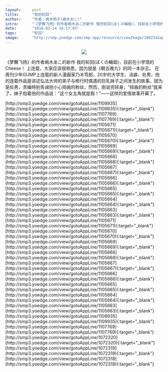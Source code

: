 ```yaml
---
layout:     post
title:      "我的轮回"
author:     "作者：嶋木明子(嶋木あこ)"
intro:      "《梦舞飞扬》的作者嶋木あこ的新作 我的轮回(ぼくの輪廻)，目前在小学馆的 Cheese！ 上连载，大家应该很熟悉，因为就是《朝五晚九》的同一本杂志。 在周刊少年GUMP上连载的新人漫画家乃木笃郎，20岁的大学生、洁癖、处男，他的连载作品是讲述弘法大师的弟子与修行时偶遇的巨乳妹子之间发生的故事。因为是处男，责编特别告诫他小心扭曲的粉丝，然而，刚说完转身，“扭曲的粉丝”就来了，妹子抱着他的作品说：“这个女主角就是我！”——这样的爱情故事开幕了。"
date:       "2018-02-14 16:57:05"
tags:       "轮回"
image:      "http://smp.yoedge.com/smp-app/resource/viewImage/1002542appline.png"
---
```

<div style="text-align: center">
<p><img src="http://smp.yoedge.com/smp-app/resource/viewImage/1002542appline.png"/></p>
</div>
<p class="post-meta">
<span>《梦舞飞扬》的作者嶋木あこ的新作 我的轮回(ぼくの輪廻)，目前在小学馆的 Cheese！ 上连载，大家应该很熟悉，因为就是《朝五晚九》的同一本杂志。 在周刊少年GUMP上连载的新人漫画家乃木笃郎，20岁的大学生、洁癖、处男，他的连载作品是讲述弘法大师的弟子与修行时偶遇的巨乳妹子之间发生的故事。因为是处男，责编特别告诫他小心扭曲的粉丝，然而，刚说完转身，“扭曲的粉丝”就来了，妹子抱着他的作品说：“这个女主角就是我！”——这样的爱情故事开幕了。</span>
</p>
[http://smp3.yoedge.com/view/gotoAppLine/1109935](http://smp3.yoedge.com/view/gotoAppLine/1109935){:target="_blank"}
[http://smp3.yoedge.com/view/gotoAppLine/1107769](http://smp3.yoedge.com/view/gotoAppLine/1107769){:target="_blank"}
[http://smp3.yoedge.com/view/gotoAppLine/1105671](http://smp3.yoedge.com/view/gotoAppLine/1105671){:target="_blank"}
[http://smp3.yoedge.com/view/gotoAppLine/1105670](http://smp3.yoedge.com/view/gotoAppLine/1105670){:target="_blank"}
[http://smp3.yoedge.com/view/gotoAppLine/1105669](http://smp3.yoedge.com/view/gotoAppLine/1105669){:target="_blank"}
[http://smp3.yoedge.com/view/gotoAppLine/1105668](http://smp3.yoedge.com/view/gotoAppLine/1105668){:target="_blank"}
[http://smp3.yoedge.com/view/gotoAppLine/1105667](http://smp3.yoedge.com/view/gotoAppLine/1105667){:target="_blank"}
[http://smp3.yoedge.com/view/gotoAppLine/1105666](http://smp3.yoedge.com/view/gotoAppLine/1105666){:target="_blank"}
[http://smp3.yoedge.com/view/gotoAppLine/1105665](http://smp3.yoedge.com/view/gotoAppLine/1105665){:target="_blank"}
[http://smp3.yoedge.com/view/gotoAppLine/1105664](http://smp3.yoedge.com/view/gotoAppLine/1105664){:target="_blank"}
[http://smp3.yoedge.com/view/gotoAppLine/1105663](http://smp3.yoedge.com/view/gotoAppLine/1105663){:target="_blank"}
[http://smp3.yoedge.com/view/gotoAppLine/1105671](http://smp3.yoedge.com/view/gotoAppLine/1105671){:target="_blank"}
[http://smp3.yoedge.com/view/gotoAppLine/1105670](http://smp3.yoedge.com/view/gotoAppLine/1105670){:target="_blank"}
[http://smp3.yoedge.com/view/gotoAppLine/1105669](http://smp3.yoedge.com/view/gotoAppLine/1105669){:target="_blank"}
[http://smp3.yoedge.com/view/gotoAppLine/1105668](http://smp3.yoedge.com/view/gotoAppLine/1105668){:target="_blank"}
[http://smp3.yoedge.com/view/gotoAppLine/1105667](http://smp3.yoedge.com/view/gotoAppLine/1105667){:target="_blank"}
[http://smp3.yoedge.com/view/gotoAppLine/1105666](http://smp3.yoedge.com/view/gotoAppLine/1105666){:target="_blank"}
[http://smp3.yoedge.com/view/gotoAppLine/1105665](http://smp3.yoedge.com/view/gotoAppLine/1105665){:target="_blank"}
[http://smp3.yoedge.com/view/gotoAppLine/1105664](http://smp3.yoedge.com/view/gotoAppLine/1105664){:target="_blank"}
[http://smp3.yoedge.com/view/gotoAppLine/1105663](http://smp3.yoedge.com/view/gotoAppLine/1105663){:target="_blank"}
[http://smp3.yoedge.com/view/gotoAppLine/1109935](http://smp3.yoedge.com/view/gotoAppLine/1109935){:target="_blank"}
[http://smp3.yoedge.com/view/gotoAppLine/1107769](http://smp3.yoedge.com/view/gotoAppLine/1107769){:target="_blank"}
[http://smp3.yoedge.com/view/gotoAppLine/1072320](http://smp3.yoedge.com/view/gotoAppLine/1072320){:target="_blank"}
[http://smp3.yoedge.com/view/gotoAppLine/1072319](http://smp3.yoedge.com/view/gotoAppLine/1072319){:target="_blank"}
[http://smp3.yoedge.com/view/gotoAppLine/1072318](http://smp3.yoedge.com/view/gotoAppLine/1072318){:target="_blank"}


